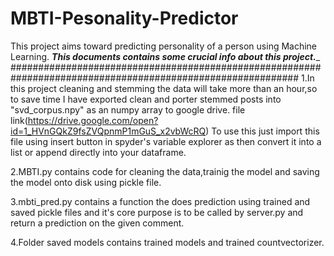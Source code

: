 # MBTI-Pesonality-Predictor
This project aims toward predicting personality of a person using Machine Learning.
_____________________This documents contains some crucial info about this project.______________________
############################################################################################################
1.In this project cleaning and stemming the data will take more than an hour,so to save time I have exported clean and porter stemmed posts into "svd_corpus.npy" as an numpy array to google drive. file link(https://drive.google.com/open?id=1_HVnGQkZ9fsZVQpnmP1mGuS_x2vbWcRQ)
To use this just import this file using insert button in spyder's variable explorer as then convert it into a list or append directly into your dataframe.

2.MBTI.py contains code for cleaning the data,trainig the model and saving the model onto disk using pickle file.

3.mbti_pred.py contains a function the does prediction using trained and saved pickle files and it's core purpose is to be called by server.py and return a prediction on the given comment.

4.Folder saved models contains trained models and trained countvectorizer.
